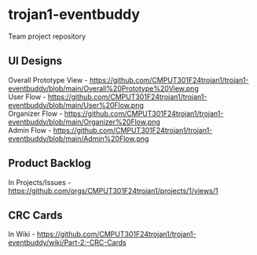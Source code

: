 # trojan1-eventbuddy
Team project repository


## UI Designs
Overall Prototype View - https://github.com/CMPUT301F24trojan1/trojan1-eventbuddy/blob/main/Overall%20Prototype%20View.png<br>
User Flow - https://github.com/CMPUT301F24trojan1/trojan1-eventbuddy/blob/main/User%20Flow.png<br>
Organizer Flow - https://github.com/CMPUT301F24trojan1/trojan1-eventbuddy/blob/main/Organizer%20Flow.png<br>
Admin Flow - https://github.com/CMPUT301F24trojan1/trojan1-eventbuddy/blob/main/Admin%20Flow.png<br>

## Product Backlog
In Projects/Issues - https://github.com/orgs/CMPUT301F24trojan1/projects/1/views/1

## CRC Cards
In Wiki - https://github.com/CMPUT301F24trojan1/trojan1-eventbuddy/wiki/Part-2:-CRC-Cards

